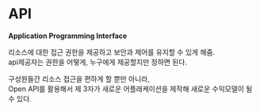 # API
**Application Programming Interface**  

리소스에 대한 접근 권한을 제공하고 보안과 제어를 유지할 수 있게 해줌.  
api제공자는 권한을 어떻게, 누구에게 제공할지만 정하면 된다.  

구성원들간 리소스 접근을 편하게 할 뿐만 아니라,  
Open API를 활용해서 제 3자가 새로운 어플래케이션을 제작해 새로운 수익모델이 될 수 있다.  